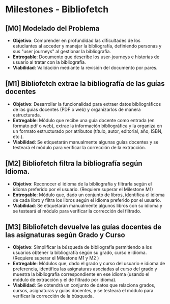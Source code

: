 # Milestones - Bibliofetch

## [M0] Modelado del Problema
- **Objetivo**: Comprender en profundidad las dificultades de los estudiantes al acceder y manejar la bibliografía, definiendo personas y sus "user journeys" al gestionar la bibliografía.
- **Entregable**: Documento que describe los user-journeys e historias de usuario al tratar con la bibliografía.
- **Viabilidad**: Validación mediante la revisión del documento por pares.

## [M1] Bibliofetch extrae la bibliografía de las guías docentes
- **Objetivo**: Desarrollar la funcionalidad para extraer datos bibliográficos de las guías docentes (PDF o web) y organizarlos de manera estructurada. 
- **Entregable**: Módulo que recibe una guía docente como entrada (en formato pdf o web), extrae la información bibliográfica y la organiza en un formato estructurado por atributos (título, autor, editorial, año, ISBN, etc.). 
- **Viabilidad**: Se etiquetarán manualmente algunas guías docentes y se testeará el módulo para verificar la corrección de la extracción.

## [M2] Bibliofetch filtra la bibliografía según Idioma.
- **Objetivo**: Reconocer el idioma de la bibliografía y filtrarla según el idioma preferido por el usuario.
(Requiere superar el Milestone M1)
- **Entregable**: Módulo que, dado un conjunto de libros, identifica el idioma de cada libro y filtra los libros según el idioma preferido por el usuario.
- **Viabilidad**: Se etiquetarán manualmente algunos libros con su idioma y se testeará el módulo para verificar la corrección del filtrado.

## [M3] Bibliofetch devuelve las guías docentes de las asignaturas según Grado y Curso
- **Objetivo**: Simplificar la búsqueda de bibliografía permitiendo a los usuarios obtener la bibliografía según su grado, curso e idioma. (Requiere superar el Milestone M1 y M2 )
- **Entregable**: Módulos que, dado el grado y curso del usuario e idioma de preferencia, identifica las asignaturas asociadas al curso del grado y muestra la bibliografía correspondiente en ese idioma (usando el módulo de extracción y el de filtrado por idioma).
- **Viabilidad**: Se obtendrá un conjunto de datos que relaciona grados, cursos, asignaturas y guías docentes, y se testeará el módulo para verificar la corrección de la búsqueda.